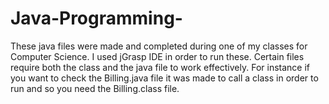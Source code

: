# Java-Programming-
These java files were made and completed during one of my classes for Computer Science. 
I used jGrasp IDE in order to run these. 
Certain files require both the class and the java file to work effectively. 
For instance if you want to check the Billing.java file it was made to call a class in order to run and so you need the Billing.class file.
